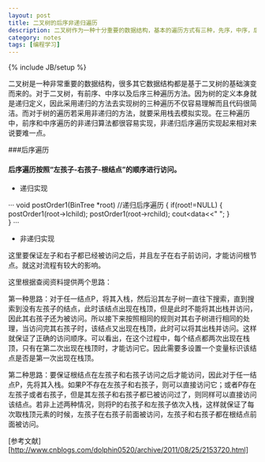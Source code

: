 ```yaml
---
layout: post
title: 二叉树的后序非递归遍历
description: 二叉树作为一种十分重要的数据结构，基本的遍历方式有三种，先序，中序，后序。一般可以用递归的形式来遍历。而非递归则需要采用堆栈俩模拟，其中先序和中序较好实现，但后序相对会难点。
category: notes
tags: [编程学习]
---
```


{% include JB/setup %}    

二叉树是一种非常重要的数据结构，很多其它数据结构都是基于二叉树的基础演变而来的。对于二叉树，有前序、中序以及后序三种遍历方法。因为树的定义本身就是递归定义，因此采用递归的方法去实现树的三种遍历不仅容易理解而且代码很简洁。而对于树的遍历若采用非递归的方法，就要采用栈去模拟实现。在三种遍历中，前序和中序遍历的非递归算法都很容易实现，非递归后序遍历实现起来相对来说要难一点。

###后序遍历

#### 后序遍历按照“左孩子-右孩子-根结点”的顺序进行访问。

- 递归实现
 
···
    void postOrder1(BinTree *root)    //递归后序遍历
    {
        if(root!=NULL)
        {
            postOrder1(root->lchild);
            postOrder1(root->rchild);
            cout<<root->data<<" ";
        }    
    } 
···
- 非递归实现

这里要保证左子和右子都已经被访问之后，并且左子在右子前访问，才能访问根节点。就这对流程有较大的影响。

这里根据查阅资料提供两个思路：

 第一种思路：对于任一结点P，将其入栈，然后沿其左子树一直往下搜索，直到搜索到没有左孩子的结点，此时该结点出现在栈顶，但是此时不能将其出栈并访问，因此其右孩子还为被访问。所以接下来按照相同的规则对其右子树进行相同的处理，当访问完其右孩子时，该结点又出现在栈顶，此时可以将其出栈并访问。这样就保证了正确的访问顺序。可以看出，在这个过程中，每个结点都两次出现在栈顶，只有在第二次出现在栈顶时，才能访问它。因此需要多设置一个变量标识该结点是否是第一次出现在栈顶。

 第二种思路：要保证根结点在左孩子和右孩子访问之后才能访问，因此对于任一结点P，先将其入栈。如果P不存在左孩子和右孩子，则可以直接访问它；或者P存在左孩子或者右孩子，但是其左孩子和右孩子都已被访问过了，则同样可以直接访问该结点。若非上述两种情况，则将P的右孩子和左孩子依次入栈，这样就保证了每次取栈顶元素的时候，左孩子在右孩子前面被访问，左孩子和右孩子都在根结点前面被访问。


[参考文献][http://www.cnblogs.com/dolphin0520/archive/2011/08/25/2153720.html]
 